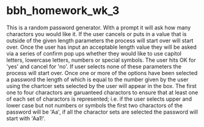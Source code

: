 # bbh_homework_wk_3
This is a random password generator. With a prompt it will ask how many charactors you would like it. If the user cancels or puts in a value that is outside of the given length parameters the process will start over will start over.  Once the user has input an acceptable length value they will be asked via a series of confirm pop ups whether they would like to use capitol letters, lowercase letters, numbers or special symbols. The user hits OK for 'yes' and cancel for 'no'. If user selects none of these parameters the process will start over. Once one or more of the options have been selected a password the length of which is equal to the number given by the user using the chartcer sets selected by the user will appear in the box. The first one to four charactors are garuanteed charactors to ensure that at least one of each set of charactors is represented; i.e. if the user selects upper and lower case but not numbers or symbols the first two charactors of the password will be 'Aa', if all the charactor sets are selected the password will start with 'Aa1!'.
